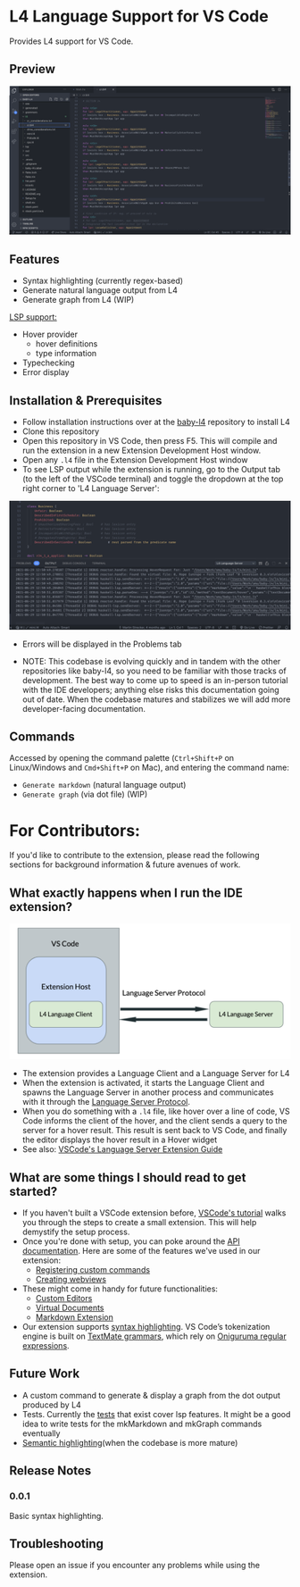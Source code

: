 # L4 Language Support for VS Code

Provides L4 support for VS Code.

## Preview

![First preview screenshot](./media/preview.png)

## Features

- Syntax highlighting (currently regex-based)
- Generate natural language output from L4
- Generate graph from L4 (WIP)

[LSP support:](https://github.com/smucclaw/baby-l4/blob/main/src/L4LSP.hs)
- Hover provider
  - hover definitions
  - type information
- Typechecking
- Error display

## Installation & Prerequisites

- Follow installation instructions over at the [baby-l4](https://github.com/smucclaw/baby-l4) repository to install L4
- Clone this repository
- Open this repository in VS Code, then press F5. This will compile and run the extension in a new Extension Development Host window.
- Open any `.l4` file in the Extension Development Host window
- To see LSP output while the extension is running, go to the Output tab (to the left of the VSCode terminal) and toggle the dropdown at the top right corner to 'L4 Language Server':

![Output panel](./media/lsp_output.png)
- Errors will be displayed in the Problems tab

* NOTE: This codebase is evolving quickly and in tandem with the other repositories like baby-l4, so you need to be familiar with those tracks of development. The best way to come up to speed is an in-person tutorial with the IDE developers; anything else risks this documentation going out of date. When the codebase matures and stabilizes we will add more developer-facing documentation.


## Commands
Accessed by opening the command palette (`Ctrl+Shift+P` on Linux/Windows and `Cmd+Shift+P` on Mac), and entering the command name:

- `Generate markdown` (natural language output)
- `Generate graph` (via dot file) (WIP)

# For Contributors:
If you'd like to contribute to the extension, please read the following sections for background information & future avenues of work.

## What exactly happens when I run the IDE extension?

![Client-Server-LSP diagram](./media/lsp_interaction.png)

- The extension provides a Language Client and a Language Server for L4
- When the extension is activated, it starts the Language Client and spawns the Language Server in another process and communicates with it through the [Language Server Protocol](https://microsoft.github.io/language-server-protocol/specifications/specification-current/#textDocument_hover).
- When you do something with a `.l4` file, like hover over a line of code, VS Code informs the client of the hover, and the client sends a query to the server for a hover result. This result is sent back to VS Code, and finally the editor displays the hover result in a Hover widget
- See also: [VSCode's Language Server Extension Guide](https://code.visualstudio.com/api/language-extensions/language-server-extension-guide)


## What are some things I should read to get started?

- If you haven't built a VSCode extension before, [VSCode's tutorial](https://code.visualstudio.com/api/get-started/your-first-extension) walks you through the steps to create a small extension. This will help demystify the setup process.
- Once you're done with setup, you can poke around the [API documentation](https://code.visualstudio.com/api/extension-guides/overview). Here are some of the features we've used in our extension:
  - [Registering custom commands](https://code.visualstudio.com/api/extension-guides/command)
  - [Creating webviews](https://code.visualstudio.com/api/extension-guides/webview)
- These might come in handy for future functionalities:
  - [Custom Editors](https://code.visualstudio.com/api/extension-guides/custom-editors)
  - [Virtual Documents](https://code.visualstudio.com/api/extension-guides/virtual-documents)
  - [Markdown Extension](https://code.visualstudio.com/api/extension-guides/markdown-extension)
- Our extension supports [syntax highlighting](https://code.visualstudio.com/api/language-extensions/syntax-highlight-guide). VS Code’s tokenization engine is built on [TextMate grammars](https://www.apeth.com/nonblog/stories/textmatebundle.html), which rely on [Oniguruma regular expressions](https://macromates.com/manual/en/regular_expressions).

## Future Work

- A custom command to generate & display a graph from the dot output produced by L4
- Tests. Currently the [tests](https://github.com/smucclaw/baby-l4/tree/main/lsp-tests) that exist cover lsp features. It might be a good idea to write tests for the mkMarkdown and mkGraph commands eventually
- [Semantic highlighting](https://code.visualstudio.com/api/language-extensions/semantic-highlight-guide)(when the codebase is more mature)

## Release Notes

### 0.0.1

Basic syntax highlighting.

## Troubleshooting

Please open an issue if you encounter any problems while using the extension.
